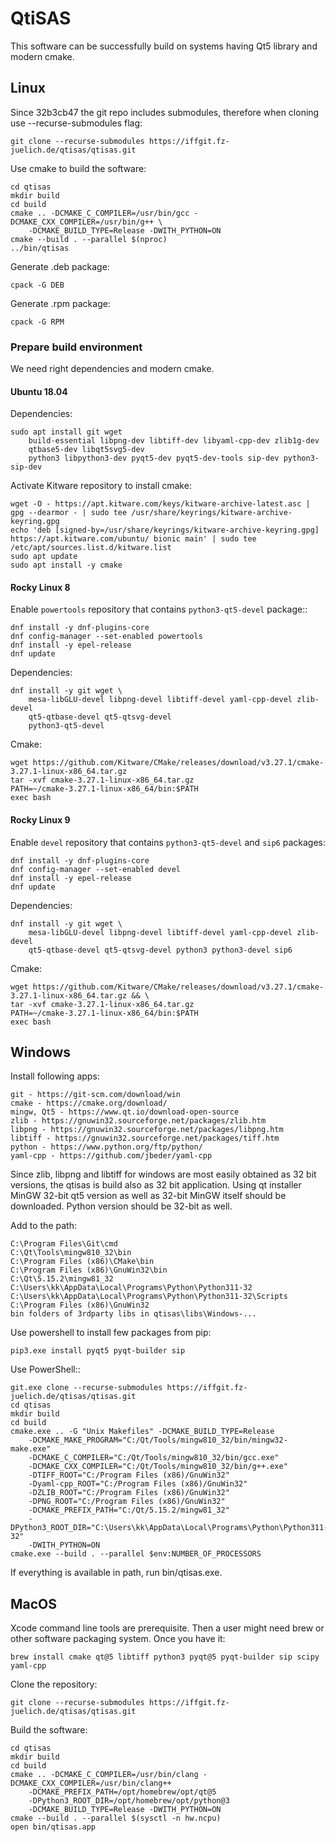 # QtiSAS

This software can be successfully build on systems having Qt5 library and modern
cmake.

## Linux

Since 32b3cb47 the git repo includes submodules, therefore when cloning use
--recurse-submodules flag:

    git clone --recurse-submodules https://iffgit.fz-juelich.de/qtisas/qtisas.git

Use cmake to build the software:

    cd qtisas
    mkdir build
    cd build
    cmake .. -DCMAKE_C_COMPILER=/usr/bin/gcc -DCMAKE_CXX_COMPILER=/usr/bin/g++ \
        -DCMAKE_BUILD_TYPE=Release -DWITH_PYTHON=ON
    cmake --build . --parallel $(nproc)
    ../bin/qtisas

Generate .deb package:

    cpack -G DEB

Generate .rpm package:

    cpack -G RPM

### Prepare build environment

We need right dependencies and modern cmake.

#### Ubuntu 18.04

Dependencies:

    sudo apt install git wget
        build-essential libpng-dev libtiff-dev libyaml-cpp-dev zlib1g-dev
        qtbase5-dev libqt5svg5-dev
        python3 libpython3-dev pyqt5-dev pyqt5-dev-tools sip-dev python3-sip-dev

Activate Kitware repository to install cmake:

    wget -O - https://apt.kitware.com/keys/kitware-archive-latest.asc | gpg --dearmor - | sudo tee /usr/share/keyrings/kitware-archive-keyring.gpg
    echo 'deb [signed-by=/usr/share/keyrings/kitware-archive-keyring.gpg] https://apt.kitware.com/ubuntu/ bionic main' | sudo tee /etc/apt/sources.list.d/kitware.list
    sudo apt update
    sudo apt install -y cmake

#### Rocky Linux 8

Enable `powertools` repository that contains
`python3-qt5-devel` package::

    dnf install -y dnf-plugins-core
    dnf config-manager --set-enabled powertools
    dnf install -y epel-release
    dnf update

Dependencies:

    dnf install -y git wget \
        mesa-libGLU-devel libpng-devel libtiff-devel yaml-cpp-devel zlib-devel
        qt5-qtbase-devel qt5-qtsvg-devel
        python3-qt5-devel

Cmake:

    wget https://github.com/Kitware/CMake/releases/download/v3.27.1/cmake-3.27.1-linux-x86_64.tar.gz
    tar -xvf cmake-3.27.1-linux-x86_64.tar.gz
    PATH=~/cmake-3.27.1-linux-x86_64/bin:$PATH
    exec bash

#### Rocky Linux 9

Enable `devel` repository that contains `python3-qt5-devel` and `sip6`
packages:

    dnf install -y dnf-plugins-core
    dnf config-manager --set-enabled devel
    dnf install -y epel-release
    dnf update

Dependencies:

    dnf install -y git wget \
        mesa-libGLU-devel libpng-devel libtiff-devel yaml-cpp-devel zlib-devel
        qt5-qtbase-devel qt5-qtsvg-devel python3 python3-devel sip6

Cmake:

    wget https://github.com/Kitware/CMake/releases/download/v3.27.1/cmake-3.27.1-linux-x86_64.tar.gz && \
    tar -xvf cmake-3.27.1-linux-x86_64.tar.gz
    PATH=~/cmake-3.27.1-linux-x86_64/bin:$PATH
    exec bash

## Windows

Install following apps:

    git - https://git-scm.com/download/win
    cmake - https://cmake.org/download/
    mingw, Qt5 - https://www.qt.io/download-open-source
    zlib - https://gnuwin32.sourceforge.net/packages/zlib.htm
    libpng - https://gnuwin32.sourceforge.net/packages/libpng.htm
    libtiff - https://gnuwin32.sourceforge.net/packages/tiff.htm
    python - https://www.python.org/ftp/python/
    yaml-cpp - https://github.com/jbeder/yaml-cpp

Since zlib, libpng and libtiff for windows are most easily obtained as 32 bit
versions, the qtisas is build also as 32 bit application.
Using qt installer MinGW 32-bit qt5 version as well as 32-bit MinGW itself
should be downloaded. Python version should be 32-bit as well.

Add to the path:

    C:\Program Files\Git\cmd
    C:\Qt\Tools\mingw810_32\bin
    C:\Program Files (x86)\CMake\bin
    C:\Program Files (x86)\GnuWin32\bin
    C:\Qt\5.15.2\mingw81_32
    C:\Users\kk\AppData\Local\Programs\Python\Python311-32
    C:\Users\kk\AppData\Local\Programs\Python\Python311-32\Scripts
    C:\Program Files (x86)\GnuWin32
    bin folders of 3rdparty libs in qtisas\libs\Windows-...

Use powershell to install few packages from pip:

    pip3.exe install pyqt5 pyqt-builder sip

Use PowerShell::

    git.exe clone --recurse-submodules https://iffgit.fz-juelich.de/qtisas/qtisas.git
    cd qtisas
    mkdir build
    cd build
    cmake.exe .. -G "Unix Makefiles" -DCMAKE_BUILD_TYPE=Release
        -DCMAKE_MAKE_PROGRAM="C:/Qt/Tools/mingw810_32/bin/mingw32-make.exe"
        -DCMAKE_C_COMPILER="C:/Qt/Tools/mingw810_32/bin/gcc.exe"
        -DCMAKE_CXX_COMPILER="C:/Qt/Tools/mingw810_32/bin/g++.exe"
        -DTIFF_ROOT="C:/Program Files (x86)/GnuWin32"
        -Dyaml-cpp_ROOT="C:/Program Files (x86)/GnuWin32"
        -DZLIB_ROOT="C:/Program Files (x86)/GnuWin32"
        -DPNG_ROOT="C:/Program Files (x86)/GnuWin32"
        -DCMAKE_PREFIX_PATH="C:/Qt/5.15.2/mingw81_32"
        -DPython3_ROOT_DIR="C:\Users\kk\AppData\Local\Programs\Python\Python311-32"
        -DWITH_PYTHON=ON
    cmake.exe --build . --parallel $env:NUMBER_OF_PROCESSORS

If everything is available in path, run bin/qtisas.exe.

## MacOS

Xcode command line tools are prerequisite. Then a user might need brew or other
software packaging system. Once you have it:

    brew install cmake qt@5 libtiff python3 pyqt@5 pyqt-builder sip scipy yaml-cpp

Clone the repository:

    git clone --recurse-submodules https://iffgit.fz-juelich.de/qtisas/qtisas.git

Build the software:

    cd qtisas
    mkdir build
    cd build
    cmake .. -DCMAKE_C_COMPILER=/usr/bin/clang -DCMAKE_CXX_COMPILER=/usr/bin/clang++
        -DCMAKE_PREFIX_PATH=/opt/homebrew/opt/qt@5
        -DPython3_ROOT_DIR=/opt/homebrew/opt/python@3
        -DCMAKE_BUILD_TYPE=Release -DWITH_PYTHON=ON
    cmake --build . --parallel $(sysctl -n hw.ncpu)
    open bin/qtisas.app
